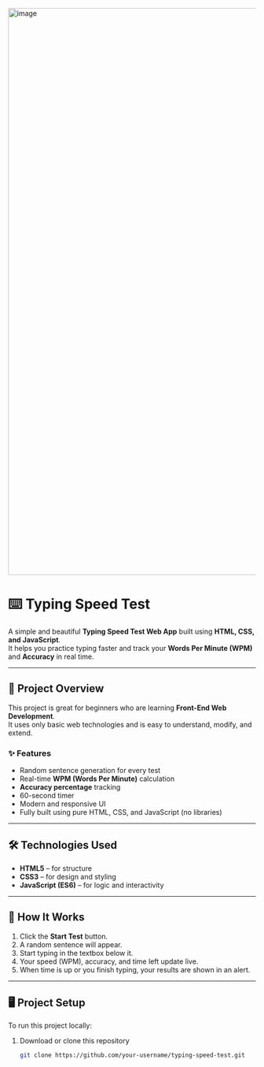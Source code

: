 <img width="2343" height="1151" alt="image" src="https://github.com/user-attachments/assets/44dbbde9-192c-4c27-8dd6-592b289c7122" />



# ⌨️ Typing Speed Test

A simple and beautiful **Typing Speed Test Web App** built using **HTML, CSS, and JavaScript**.  
It helps you practice typing faster and track your **Words Per Minute (WPM)** and **Accuracy** in real time.

---

## 🧩 Project Overview
This project is great for beginners who are learning **Front-End Web Development**.  
It uses only basic web technologies and is easy to understand, modify, and extend.

### ✨ Features
- Random sentence generation for every test  
- Real-time **WPM (Words Per Minute)** calculation  
- **Accuracy percentage** tracking  
- 60-second timer  
- Modern and responsive UI  
- Fully built using pure HTML, CSS, and JavaScript (no libraries)

---

## 🛠️ Technologies Used
- **HTML5** – for structure  
- **CSS3** – for design and styling  
- **JavaScript (ES6)** – for logic and interactivity

---

## 🧠 How It Works
1. Click the **Start Test** button.
2. A random sentence will appear.
3. Start typing in the textbox below it.
4. Your speed (WPM), accuracy, and time left update live.
5. When time is up or you finish typing, your results are shown in an alert.

---

## 🖥️ Project Setup
To run this project locally:
1. Download or clone this repository  
   ```bash
   git clone https://github.com/your-username/typing-speed-test.git
